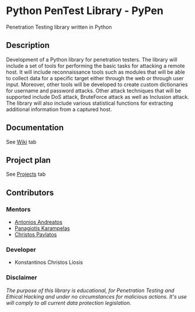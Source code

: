 # Python PenTest Library - PyPen

Penetration Testing library written in Python

## Description

Development of a Python library for penetration testers. The library will include a set of tools for performing the basic tasks for attacking a remote host. It will include reconnaissance tools such as modules that will be able to collect data for a specific target either through the web or through user input. Moreover, other tools will be developed to create custom dictionaries for username and password attacks. Other attack techniques that will be supported include DoS attack, BruteForce attack as well as Inclusion attack. The library will also include various statistical functions for extracting additional information from a captured host.

## Documentation

See [Wiki](https://github.com/eellak/gsoc2018-pypen/wiki) tab

## Project plan

See [Projects](https://github.com/eellak/gsoc2018-pypen/projects/1) tab

## Contributors

### Mentors

* [Antonios Andreatos](https://www.researchgate.net/profile/Antonios_Andreatos)
* [Panagiotis Karampelas](https://www.linkedin.com/in/panagiotis-karampelas-5868002/)
* [Christos Pavlatos](http://www.cslab.ece.ntua.gr/~pavlatos/)

### Developer

* Konstantinos Christos Liosis

### Disclaimer

*The purpose of this library is educational, for Penetration Testing and Ethical Hacking and under no circumstances for malicious actions. It's use will comply to all current data protection legislation.*
